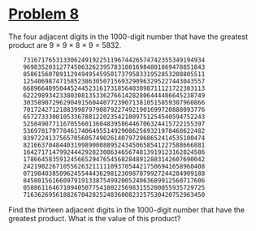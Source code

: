 # [Problem 8](https://projecteuler.net/problem=8)

The four adjacent digits in the 1000-digit number that have the greatest product are 9 × 9 × 8 × 9 = 5832.

        73167176531330624919225119674426574742355349194934
        96983520312774506326239578318016984801869478851843
        85861560789112949495459501737958331952853208805511
        12540698747158523863050715693290963295227443043557
        66896648950445244523161731856403098711121722383113
        62229893423380308135336276614282806444486645238749
        30358907296290491560440772390713810515859307960866
        70172427121883998797908792274921901699720888093776
        65727333001053367881220235421809751254540594752243
        52584907711670556013604839586446706324415722155397
        53697817977846174064955149290862569321978468622482
        83972241375657056057490261407972968652414535100474
        82166370484403199890008895243450658541227588666881
        16427171479924442928230863465674813919123162824586
        17866458359124566529476545682848912883142607690042
        24219022671055626321111109370544217506941658960408
        07198403850962455444362981230987879927244284909188
        84580156166097919133875499200524063689912560717606
        05886116467109405077541002256983155200055935729725
        71636269561882670428252483600823257530420752963450

Find the thirteen adjacent digits in the 1000-digit number that have the greatest product. What is the value of this product?
